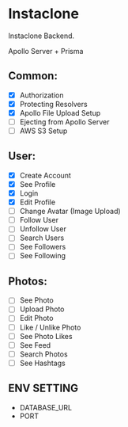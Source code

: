 # Instaclone

Instaclone Backend.

Apollo Server + Prisma

## Common:

- [x] Authorization
- [x] Protecting Resolvers
- [x] Apollo File Upload Setup
- [ ] Ejecting from Apollo Server
- [ ] AWS S3 Setup

## User:

- [x] Create Account
- [x] See Profile
- [x] Login
- [x] Edit Profile
- [ ] Change Avatar (Image Upload)
- [ ] Follow User
- [ ] Unfollow User
- [ ] Search Users
- [ ] See Followers
- [ ] See Following

## Photos:

- [ ] See Photo
- [ ] Upload Photo
- [ ] Edit Photo
- [ ] Like / Unlike Photo
- [ ] See Photo Likes
- [ ] See Feed
- [ ] Search Photos
- [ ] See Hashtags

## ENV SETTING

- DATABASE_URL
- PORT
